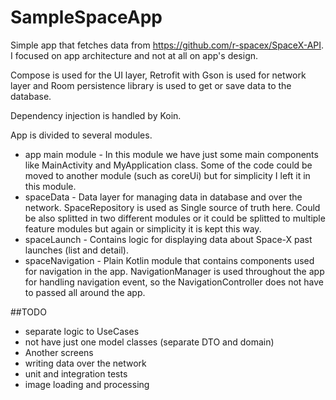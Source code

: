 # SampleSpaceApp

Simple app that fetches data from https://github.com/r-spacex/SpaceX-API. I focused on app architecture and not at all on app's design.

Compose is used for the UI layer, Retrofit with Gson is used for network layer and Room persistence library is used to get or save data to the database.

Dependency injection is handled by Koin.

App is divided to several modules.
* app main module - In this module we have just some main components like MainActivity and MyApplication class. Some of the code could be moved to another module (such as coreUi) but for simplicity I left it in this module.
* spaceData - Data layer for managing data in database and over the network. SpaceRepository is used as Single source of truth here. Could be also splitted in two different modules or it could be splitted to multiple feature modules but again or simplicity it is kept this way.
* spaceLaunch - Contains logic for displaying data about Space-X past launches (list and detail).
* spaceNavigation - Plain Kotlin module that contains components used for navigation in the app. NavigationManager is used throughout the app for handling navigation event, so the NavigationController does not have to passed all around the app.

##TODO
* separate logic to UseCases
* not have just one model classes (separate DTO and domain)
* Another screens
* writing data over the network
* unit and integration tests
* image loading and processing
